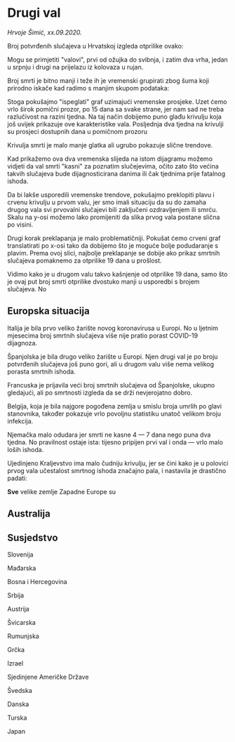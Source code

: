 # Drugi val

*Hrvoje Šimić, xx.09.2020.*

<p style="display:none" class="low-key card-panel yellow lighten-3">
Autor nije epidemiolog i ne govori iz pozicije autoriteta. Eventualne zaključke u tekstu uzmite sa zrnom soli.
</p>

Broj potvrđenih slučajeva u Hrvatskoj izgleda otprilike ovako:

<div class="schart" data-territory="Croatia" data-show="c" data-dmax="10" data-radius="0"></div>

Mogu se primjetiti "valovi", prvi od ožujka do svibnja, i zatim dva vrha, jedan u srpnju i drugi na prijelazu iz kolovaza u rujan.

Broj smrti je bitno manji i teže ih je vremenski grupirati zbog šuma koji prirodno iskače kad radimo s manjim skupom podataka:

<div class="schart" data-territory="Croatia" data-show="d" data-dmax="10" data-radius="0"></div>

Stoga pokušajmo "ispeglati" graf uzimajući vremenske prosjeke. Uzet ćemo vrlo širok pomični prozor, po 15 dana sa svake strane, jer nam sad ne treba razlučivost na razini tjedna. Na taj način dobijemo puno glađu krivulju koja još uvijek prikazuje ove karakteristike vala. Posljednja dva tjedna na krivulji su prosjeci dostupnih dana u pomičnom prozoru

<div class="schart" data-territory="Croatia" data-show="c"></div>

Krivulja smrti je malo manje glatka ali ugrubo pokazuje slične trendove.

<div class="schart" data-territory="Croatia" data-show="d" data-dmax="3.5"></div>

Kad prikažemo ova dva vremenska slijeda na istom dijagramu možemo vidjeti da val smrti "kasni" za poznatim slučejevima, očito zato što većina takvih slučajeva bude dijagnosticirana danima ili čak tjednima prije fatalnog ishoda.

<div class="schart" data-territory="Croatia" data-dmax="3.5"></div>

Da bi lakše usporedili vremenske trendove, pokušajmo preklopiti plavu i crvenu krivulju u prvom valu, jer smo imali situaciju da su do zamaha drugog vala svi prvovalni slučajevi bili zaključeni ozdravljenjem ili smrću. Skalu na y-osi možemo lako promijeniti da slika prvog vala postane slična po visini.

<div class="schart" data-territory="Croatia" data-dmax="10"></div>

Drugi korak preklapanja je malo problematičniji. Pokušat ćemo crveni graf translatirati po x-osi tako da dobijemo što je moguće bolje podudaranje s plavim. Prema ovoj slici, najbolje preklapanje se dobije ako prikaz smrtnih slučajeva pomaknemo za otprilike 19 dana u prošlost.

<div class="schart" data-territory="Croatia" data-offset="19" data-dmax="10"></div>

Vidimo kako je u drugom valu takvo kašnjenje od otprilike 19 dana, samo što je ovaj put broj smrti otprilike dvostuko manji u usporedbi s brojem slučajeva. No 

## Europska situacija

Italija je bila prvo veliko žarište novog koronavirusa u Europi. No u ljetnim mjesecima broj smrtnih slučajeva više nije pratio porast COVID-19 dijagnoza.

<div class="schart" data-territory="Italy" data-offset="4" data-dmax="660"></div>

Španjolska je bila drugo veliko žarište u Europi. Njen drugi val je po broju potvrđenih slučajeva još puno gori, ali u drugom valu više nema velikog porasta smrtnih ishoda.

<div class="schart" data-territory="Spain" data-offset="6" data-dmax="1230"></div>

Francuska je prijavila veći broj smrtnih slučajeva od Španjolske, ukupno gledajući, ali po smrtnosti izgleda da se drži nevjerojatno dobro.

<div class="schart" data-territory="France" data-offset="7" data-dmax="1750"></div>

Belgija, koja je bila najgore pogođena zemlja u smislu broja umrlih po glavi stanovnika, također pokazuje vrlo povoljnu statistiku unatoč velikom broju infekcija.

<div class="schart" data-territory="Belgium" data-offset="5" data-dmax="225"></div>

Njemačka malo odudara jer smrti ne kasne 4 — 7 dana nego puna dva tjedna. No pravilnost ostaje ista: tijesno pripijen prvi val i onda — vrlo malo loših ishoda.

<div class="schart" data-territory="Germany" data-offset="14" data-dmax="195"></div>

Ujedinjeno Kraljevstvo ima malo čudniju krivulju, jer se čini kako je u polovici prvog vala učestalost smrtnog ishoda značajno pala, i nastavila je drastično padati:

<div class="schart" data-territory="United Kingdom" data-offset="4" data-dmax="810"></div>

__Sve__ velike zemlje Zapadne Europe su 

## Australija

<div class="schart" data-territory="Australia" data-offset="14" data-dmax="16.3"></div>

<div class="schart" data-territory="Australia" data-offset="21" data-dmax="16.3"></div>


## Susjedstvo

Slovenija

<div class="schart" data-territory="Slovenia" data-offset="14" data-dmax="5.3"></div>

Mađarska

<div class="schart" data-territory="Hungary" data-offset="6" data-dmax="90"></div>

Bosna i Hercegovina

<div class="schart" data-territory="Bosnia and Herzegovina" data-offset="13" data-dmax="18.5"></div>


Srbija

<div class="schart" data-territory="Serbia" data-offset="1" data-dmax="9.8"></div>

Austrija

<div class="schart" data-territory="Austria" data-offset="12" data-dmax="20"></div>

Švicarska

<div class="schart" data-territory="Switzerland" data-offset="11" data-dmax="39"></div>

Rumunjska

<div class="schart" data-territory="Romania" data-offset="7" data-dmax="87"></div>

Grčka

<div class="schart" data-territory="Greece" data-offset="6" data-dmax="13"></div>

Izrael

<div class="schart" data-territory="Israel" data-offset="9" data-dmax="55"></div>

Sjedinjene Američke Države

<div class="schart" data-territory="United States" data-offset="7" data-dmax="4500"></div>

Švedska

<div class="schart" data-territory="Sweden" data-offset="6" data-dmax="160"></div>

Danska

<div class="schart" data-territory="Denmark" data-offset="6" data-dmax="16.5"></div>

Turska

<div class="schart" data-territory="Turkey" data-offset="3" data-dmax="100"></div>

Japan

<div class="schart" data-territory="Japan" data-offset="15" data-dmax="56"></div>

